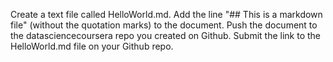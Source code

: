 Create a text file called HelloWorld.md. Add the line "## This is a markdown file" (without the quotation marks) to the document. Push the document to the datasciencecoursera repo you created on Github. Submit the link to the HelloWorld.md file on your Github repo.
